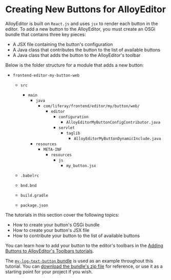 # Creating New Buttons for AlloyEditor [](id=creating-new-buttons-for-alloyeditor)

AlloyEditor is built on `React.js` and uses `jsx` to render each button in the 
editor. To add a new button to the AlloyEditor, you must create an OSGi bundle 
that contains three key pieces:

- A JSX file containing the button's configuration 
- A Java class that contributes the button to the list of available buttons
- A Java class that adds the button to the AlloyEditor's toolbar

Below is the folder structure for a module that adds a new button:

- `frontend-editor-my-button-web`
  - `src`
      - `main`
          - `java`
            - `com/liferay/frontend/editor/my/button/web/`
              - `editor`
                - `configuration`
                  - `AlloyEditorMyButtonConfigContributor.java`
                - `servlet`
                    - `taglib`
                        - `AlloyEditorMyButtonDynamicInclude.java`
          - `resources`
              - `META-INF`
                  - `resources`
                    - `js`
                        - `my_button.jsx`

  - `.babelrc`

  - `bnd.bnd`

  - `build.gradle`

  - `package.json`

The tutorials in this section cover the following topics:

- How to create your button's OSGi bundle
- How to create your button's JSX file
- How to contribute your button to the list of available buttons 

You can learn how to add your button to the editor's toolbars in the 
[Adding Buttons to AlloyEditor's Toolbars tutorials](/develop/tutorials/-/knowledge_base/7-1/adding-buttons-to-alloyeditor-toolbars). 

The 
[`my-log-text-button` bundle](https://github.com/liferay/liferay-docs/tree/master/develop/tutorials/code/osgi/modules/my-log-text-button) 
is used as an example throughout this tutorial. You can 
[download the bundle's zip file](https://github.com/liferay/liferay-docs/tree/master/develop/tutorials/code/osgi/modules/my-log-text-button.zip) 
for reference, or use it as a starting point for your project if you wish. 